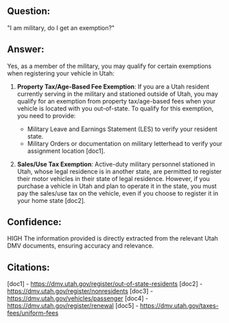 ## Question:
"I am military, do I get an exemption?"
## Answer:
Yes, as a member of the military, you may qualify for certain exemptions when registering your vehicle in Utah:

1. **Property Tax/Age-Based Fee Exemption**: If you are a Utah resident currently serving in the military and stationed outside of Utah, you may qualify for an exemption from property tax/age-based fees when your vehicle is located with you out-of-state. To qualify for this exemption, you need to provide:
   - Military Leave and Earnings Statement (LES) to verify your resident state.
   - Military Orders or documentation on military letterhead to verify your assignment location [doc1].

2. **Sales/Use Tax Exemption**: Active-duty military personnel stationed in Utah, whose legal residence is in another state, are permitted to register their motor vehicles in their state of legal residence. However, if you purchase a vehicle in Utah and plan to operate it in the state, you must pay the sales/use tax on the vehicle, even if you choose to register it in your home state [doc2].

## Confidence:
HIGH
The information provided is directly extracted from the relevant Utah DMV documents, ensuring accuracy and relevance.

## Citations:
[doc1] - https://dmv.utah.gov/register/out-of-state-residents
[doc2] - https://dmv.utah.gov/register/nonresidents
[doc3] - https://dmv.utah.gov/vehicles/passenger
[doc4] - https://dmv.utah.gov/register/renewal
[doc5] - https://dmv.utah.gov/taxes-fees/uniform-fees
